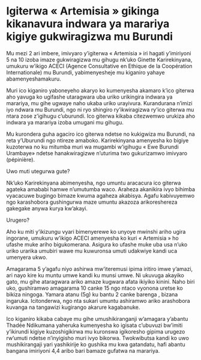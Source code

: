 # Igiterwa « Artemisia » gikinga kikanavura indwara ya marariya kigiye gukwiragizwa mu Burundi

Mu mezi 2 ari imbere, imivyaro y’igiterwa « Artemisia » iri hagati y’imiriyoni 5 na 10 izoba imaze gukwiragizwa mu gihugu nk’uko Ginette Karirekinyana, umukuru w’ikigo ACECI (Agence Consultative en Ethique de la Coopération Internationale) mu Burundi, yabimenyesheje mu kiganiro yahaye abamenyeshamakuru.

Muri ico kiganiro yaboneyeho akaryo ko kumenyesha akamaro k’ico giterwa aho yavuga ko ugifashe utaragwara uba uriko urikingira indwara ya marariya, mu gihe ugwaye naho ukaba uriko urayivura. Kurandurana n’imizi iyo ndwara mu Burundi, ngo ni ryo shingiro ry’ikwiragizwa ry’ico giterwa mu ntara zose z’igihugu c’uburundi. Ico giterwa kikaba citezwemwo urukiza aho indwara ya marariya izoba umugani mu gihugu.

Mu kurondera guha agaciro ico giterwa ndetse no kukigwiza mu Burundi, na reta y’Uburundi ngo ntireze amaboko. Karirekinyana amenyesha ko bigiye kuzoterwa no ku mitumba muri wa mugambi w’igihugu « Ewe Burundi Urambaye» ndetse hanakwiragizwe n’uturima two gukurizamwo imivyaro (pépinière).

Uwo muti utegurwa gute?

Nk’uko Karirekinyana abimenyesha, ngo umuntu aracacura ico giterwa agateka amababi hamwe n’umutumba waco. Araheza akanikira ivyo bihimba vyacacuwe bugingo bimaze kwuma agaheza akabisya. Agafu kabivuyemwo ngo karashobora gushingurwa maze umuntu akazoza arikoreshereza gakegake anywa kurya kw’akayi.

Urugero?

Aho ku miti y’ikizungu vyari bimenyerewe ko unyoye mwinshi ariho ugira ingorane, umukuru w’ikigo ACECI amenyesha ko kuri « Artemisia » ho  ufashe muke ariho bigukomerana. Asigura ko ufashe muke uba usa n’uko uriko urarika umubiri wawe mu kuwuronsa umuti udakwiye kandi uca umenyera ukwo.

Amagarama 5 y’agafu niyo ashirwa mw’iteremusi ipima iritiro imwe y’amazi, ari nayo kire ku muntu umwe kandi ku munsi umwe. Ni ukuvuga akayiko gato, mu gihe ataragwara ariko amaze kugwara afata ikiyiko kinini. Naho biri uko, gushiramwo amagarama 10 canke 15 ngo ntaco vyonona uretse ko bikiza ningoga. Yamara atanu (5g)  ku bantu 2 canke barenga , bizana ingaruka. Icitonderwa, ngo nta sukari umuntu ashiramwo ariko arashobora kuvanga na tangawizi kugirango akarure kagabanuke.

Ico kiganiro kikaba cabaye mu gihe umushikiranganji w’amagara y’abantu  Thadée Ndikumana yaheruka kumenyesha ko igisata c’ubuvuzi bw’imiti y’ikirundi kigiye kuzoshigikirwa mu kuronswa igikoresho gipima urugezo rw’umuti ndetse n’inyigisho muri ivyo bikorwa. Twokwibutsa kandi ko uwo mushikirangaji yari yashikirije ko gushika mu kwa gatandatu, hafi abantu bangana imiriyoni 4,4 aribo bari bamaze gufatwa na marariya.